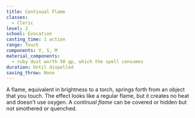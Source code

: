 ```yaml
---
title: Continual Flame
classes:
  - Cleric
level: 2
school: Evocation
casting_time: 1 action
range: Touch
components: V, S, M
material_components:
  - ruby dust worth 50 gp, which the spell consumes
duration: Until dispelled
saving_throw: None
---
```


A flame, equivalent in brightness to a torch, springs forth from an object that you touch. The effect looks like a regular flame, but it creates no heat and doesn't use oxygen. A *continual flame* can be covered or hidden but not smothered or quenched.
